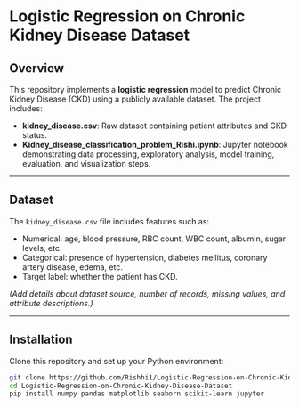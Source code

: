 # Logistic Regression on Chronic Kidney Disease Dataset

## Overview  
This repository implements a **logistic regression** model to predict Chronic Kidney Disease (CKD) using a publicly available dataset. The project includes:

- **kidney_disease.csv**: Raw dataset containing patient attributes and CKD status.  
- **Kidney_disease_classification_problem_Rishi.ipynb**: Jupyter notebook demonstrating data processing, exploratory analysis, model training, evaluation, and visualization steps.

---

## Dataset  
The `kidney_disease.csv` file includes features such as:
- Numerical: age, blood pressure, RBC count, WBC count, albumin, sugar levels, etc.
- Categorical: presence of hypertension, diabetes mellitus, coronary artery disease, edema, etc.
- Target label: whether the patient has CKD.

*(Add details about dataset source, number of records, missing values, and attribute descriptions.)*

---

## Installation

Clone this repository and set up your Python environment:

```bash
git clone https://github.com/Rishhi1/Logistic-Regression-on-Chronic-Kidney-Disease-Dataset.git
cd Logistic-Regression-on-Chronic-Kidney-Disease-Dataset
pip install numpy pandas matplotlib seaborn scikit-learn jupyter
